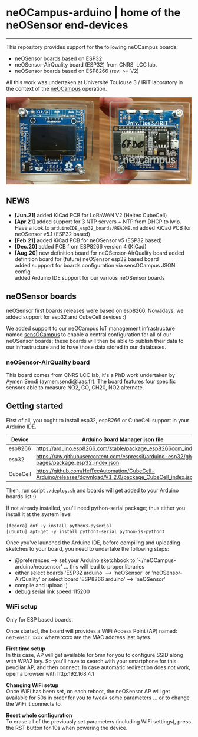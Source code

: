 # neOCampus-arduino | home of the neOSensor end-devices #
________________________________________________________________

This repository provides support for the following neOCampus boards:
  * neOSensor boards based on ESP32
  * neOSensor-AirQuality board (ESP32) from CNRS' LCC lab.
  * neOSensor boards based on ESP8266 (rev. >= V2)

All this work was undertaken at Université Toulouse 3 / IRIT laboratory in the context of the [neOCampus](https://neocampus.org "neOCampus corporate") operation.

![neOSensorv5](/images/neOSensorV5.jpg)

## NEWS ##
 * **[Jun.21]** added KiCad PCB for LoRaWAN V2 (Heltec CubeCell)
 * **[Apr.21]** added support for 3 NTP servers + NTP from DHCP to lwip. Have a look to `arduinoIDE_esp32_boards/README.md`
                added KiCad PCB for neOSensor v5.1 (ESP32 based)
 * **[Feb.21]** added KiCad PCB for neOSensor v5 (ESP32 based)
 * **[Dec.20]** added PCB from ESP8266 version 4 (KiCad)
 * **[Aug.20]** new definition board for neOSensor-AirQuality board
added definition board for (future) neOSensor esp32 based board\
added suppport for boards configuration via sensOCampus JSON config\
added Arduino IDE support for our various neOSensor boards

## neOSensor boards ##
neOSensor first boards releases were based on esp8266. Nowadays, we added support for esp32 and CubeCell devices :)

We added support to our neOCampus IoT management infrastructure named [sensOCampus](https://neocampus.univ-tlse3.fr "neOCampus's Wiki Home") to enable a central configuration for all of our neOSensor boards; these boards will then be able to publish their data to our infrastructure and to have those data stored in our databases.

### neOSensor-AirQuality board ###
This board comes from CNRS LCC lab, it's a PhD work undertaken by Aymen Sendi (aymen.sendi@laas.fr).
The board features four specific sensors able to measure NO2, CO, CH20, NO2 alternate.

## Getting started ##
First of all, you ought to install esp32, esp8266 or CubeCell support in your Arduino IDE.

| Device   | Arduino Board Manager json file                                                                           |
|----------|-----------------------------------------------------------------------------------------------------------|
| esp8266  | https://arduino.esp8266.com/stable/package_esp8266com_index.json                                          |
| esp32    | https://raw.githubusercontent.com/espressif/arduino-esp32/gh-pages/package_esp32_index.json               |
| CubeCell | https://github.com/HelTecAutomation/CubeCell-Arduino/releases/download/V1.2.0/package_CubeCell_index.json |

Then, run script `./deploy.sh` and boards will get added to your Arduino boards list :)

If not already installed, you'll need python-serial package; thus either you install it at the system level
```
[fedora] dnf -y install python3-pyserial
[ubuntu] apt-get -y install python3-serial python-is-python3
```

Once you've launched the Arduino IDE, before compiling and uploading sketches to your board, you need to undertake the following steps:
  - @preferences --> set your Arduino sketchbook to `~/neOCampus-arduino/neosensor' ... this will lead to proper libraries
  - either select boards 'ESP32 arduino' --> 'neOSensor' or 'neOSensor-AirQuality' or select board 'ESP8266 arduino' --> 'neOSensor'
  - compile and upload :)
  - debug serial link speed 115200

### WiFi setup ###
Only for ESP based boards.

Once started, the board will provides a WiFi Access Point (AP) named: `neOSensor_xxxx` where xxxx are the MAC address last bytes.

**First time setup**\
In this case, AP will get available for 5mn for you to configure SSID along with WPA2 key.
So you'll have to search with your smartphone for this peucliar AP, and then connect. In case automatic redirection does not work, open a browser with http:192.168.4.1

**Changing WiFi setup**\
Once WiFi has been set, on each reboot, the neOSensor AP will get available for 50s in order for you to tweak some parameters ... or to change the WiFi it connects to.

**Reset whole configuration**\
To erase all of the previously set parameters (including WiFi settings), press the RST button for 10s when powering the device.


